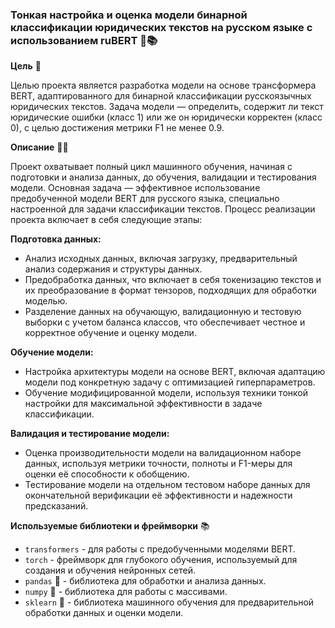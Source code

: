 ### Тонкая настройка и оценка модели бинарной классификации юридических текстов на русском языке с использованием ruBERT 🤖📚

**Цель** 🎯

Целью проекта является разработка модели на основе трансформера BERT, адаптированного для бинарной классификации русскоязычных юридических текстов. Задача модели — определить, содержит ли текст юридические ошибки (класс 1) или же он юридически корректен (класс 0), с целью достижения метрики F1 не менее 0.9.

**Описание** 🧪🔬

Проект охватывает полный цикл машинного обучения, начиная с подготовки и анализа данных, до обучения, валидации и тестирования модели. Основная задача — эффективное использование предобученной модели BERT для русского языка, специально настроенной для задачи классификации текстов. Процесс реализации проекта включает в себя следующие этапы:

**Подготовка данных:**

- Анализ исходных данных, включая загрузку, предварительный анализ содержания и структуры данных.
- Предобработка данных, что включает в себя токенизацию текстов и их преобразование в формат тензоров, подходящих для обработки моделью.
- Разделение данных на обучающую, валидационную и тестовую выборки с учетом баланса классов, что обеспечивает честное и корректное обучение и оценку модели.

**Обучение модели:**

- Настройка архитектуры модели на основе BERT, включая адаптацию модели под конкретную задачу с оптимизацией гиперпараметров.
- Обучение модифицированной модели, используя техники тонкой настройки для максимальной эффективности в задаче классификации.

**Валидация и тестирование модели:**

- Оценка производительности модели на валидационном наборе данных, используя метрики точности, полноты и F1-меры для оценки её способности к обобщению.
- Тестирование модели на отдельном тестовом наборе данных для окончательной верификации её эффективности и надежности предсказаний.

**Используемые библиотеки и фреймворки** 📚

- `transformers` - для работы с предобученными моделями BERT.
- `torch` - фреймворк для глубокого обучения, используемый для создания и обучения нейронных сетей.
- `pandas` 🐼 - библиотека для обработки и анализа данных.
- `numpy` 🔢 - библиотека для работы с массивами.
- `sklearn` 🤖 - библиотека машинного обучения для предварительной обработки данных и оценки модели.
